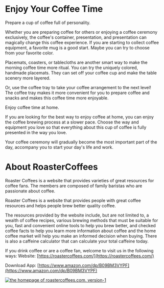 # Enjoy Your Coffee Time

Prepare a cup of coffee full of personality.

Whether you are preparing coffee for others or enjoying a coffee ceremony exclusively, the coffee's container, presentation, and presentation can magically change this coffee experience. If you are starting to collect coffee equipment, a favorite mug is a good start. Maybe you can try to choose from your favorite color.

Placemats, coasters, or tablecloths are another smart way to make the morning coffee time more ritual. You can try the uniquely colored, handmade placemats. They can set off your coffee cup and make the table scenery more layered.

Or, use the coffee tray to take your coffee arrangement to the next level! The coffee tray makes it more convenient for you to prepare coffee and snacks and makes this coffee time more enjoyable.

Enjoy coffee time at home.

If you are looking for the best way to enjoy coffee at home, you can enjoy the coffee brewing process at a slower pace. Choose the way and equipment you love so that everything about this cup of coffee is fully presented in the way you love.

Your coffee ceremony will gradually become the most important part of the day, accompany you to start your day's life and work.



# About RoasterCoffees

Roaster Coffees is a website that provides varieties of great resources for coffee fans. The members are composed of family baristas who are passionate about coffee.

Roaster Coffees is a website that provides people with great coffee resources and helps people brew better quality coffee.

The resources provided by the website include, but are not limited to, a wealth of coffee recipes, various brewing methods that must be suitable for you, fast and convenient online tools to help you brew better, and checked coffee facts to help you learn more information about coffee and the home coffee market will help you make an informed decision when buying. There is also a caffeine calculator that can calculate your total caffeine today.

If you drink coffee or are a coffee fan, welcome to visit us in the following ways: 
Website: [https://roastercoffees.com/](https://roastercoffees.com/)

Download App: [https://www.amazon.com/dp/B09BM3VYPF](https://www.amazon.com/dp/B09BM3VYPF)

[![the homepage of roastercoffees.com. version-1](https://roastercoffees.com/wp-content/uploads/2021/08/roastercoffees.com-homepage-v1.png "roastercoffees.com-homepage-v1")](https://roastercoffees.com)

